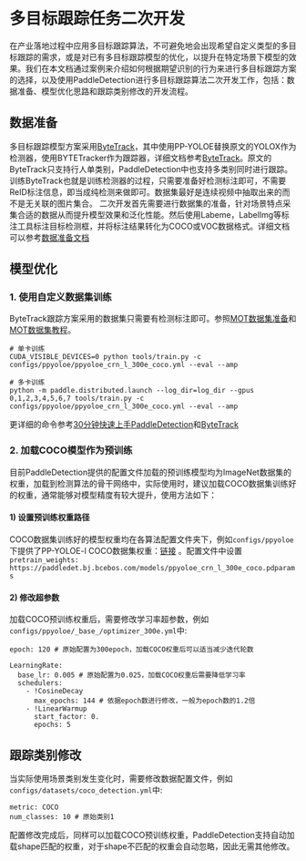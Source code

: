 # 多目标跟踪任务二次开发

在产业落地过程中应用多目标跟踪算法，不可避免地会出现希望自定义类型的多目标跟踪的需求，或是对已有多目标跟踪模型的优化，以提升在特定场景下模型的效果。我们在本文档通过案例来介绍如何根据期望识别的行为来进行多目标跟踪方案的选择，以及使用PaddleDetection进行多目标跟踪算法二次开发工作，包括：数据准备、模型优化思路和跟踪类别修改的开发流程。

## 数据准备

多目标跟踪模型方案采用[ByteTrack](https://arxiv.org/pdf/2110.06864.pdf)，其中使用PP-YOLOE替换原文的YOLOX作为检测器，使用BYTETracker作为跟踪器，详细文档参考[ByteTrack](../../../configs/mot/bytetrack)。原文的ByteTrack只支持行人单类别，PaddleDetection中也支持多类别同时进行跟踪。训练ByteTrack也就是训练检测器的过程，只需要准备好检测标注即可，不需要ReID标注信息，即当成纯检测来做即可。数据集最好是连续视频中抽取出来的而不是无关联的图片集合。
二次开发首先需要进行数据集的准备，针对场景特点采集合适的数据从而提升模型效果和泛化性能。然后使用Labeme，LabelImg等标注工具标注目标检测框，并将标注结果转化为COCO或VOC数据格式。详细文档可以参考[数据准备文档](../../tutorials/data/README.md)

## 模型优化

### 1. 使用自定义数据集训练

ByteTrack跟踪方案采用的数据集只需要有检测标注即可。参照[MOT数据集准备](../../../configs/mot)和[MOT数据集教程](docs/tutorials/data/PrepareMOTDataSet.md)。

```
# 单卡训练
CUDA_VISIBLE_DEVICES=0 python tools/train.py -c configs/ppyoloe/ppyoloe_crn_l_300e_coco.yml --eval --amp

# 多卡训练
python -m paddle.distributed.launch --log_dir=log_dir --gpus 0,1,2,3,4,5,6,7 tools/train.py -c configs/ppyoloe/ppyoloe_crn_l_300e_coco.yml --eval --amp
```

更详细的命令参考[30分钟快速上手PaddleDetection](../../tutorials/GETTING_STARTED_cn.md)和[ByteTrack](../../../configs/mot/bytetrack/detector)


### 2. 加载COCO模型作为预训练

目前PaddleDetection提供的配置文件加载的预训练模型均为ImageNet数据集的权重，加载到检测算法的骨干网络中，实际使用时，建议加载COCO数据集训练好的权重，通常能够对模型精度有较大提升，使用方法如下：

#### 1) 设置预训练权重路径

COCO数据集训练好的模型权重均在各算法配置文件夹下，例如`configs/ppyoloe`下提供了PP-YOLOE-l COCO数据集权重：[链接](https://paddledet.bj.bcebos.com/models/ppyoloe_crn_l_300e_coco.pdparams) 。配置文件中设置`pretrain_weights: https://paddledet.bj.bcebos.com/models/ppyoloe_crn_l_300e_coco.pdparams`

#### 2) 修改超参数

加载COCO预训练权重后，需要修改学习率超参数，例如`configs/ppyoloe/_base_/optimizer_300e.yml`中:

```
epoch: 120 # 原始配置为300epoch，加载COCO权重后可以适当减少迭代轮数

LearningRate:
  base_lr: 0.005 # 原始配置为0.025，加载COCO权重后需要降低学习率
  schedulers:
    - !CosineDecay
      max_epochs: 144 # 依据epoch数进行修改，一般为epoch数的1.2倍
    - !LinearWarmup
      start_factor: 0.
      epochs: 5
```

## 跟踪类别修改

当实际使用场景类别发生变化时，需要修改数据配置文件，例如`configs/datasets/coco_detection.yml`中:

```
metric: COCO
num_classes: 10 # 原始类别1
```

配置修改完成后，同样可以加载COCO预训练权重，PaddleDetection支持自动加载shape匹配的权重，对于shape不匹配的权重会自动忽略，因此无需其他修改。
